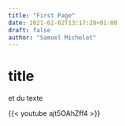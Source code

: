 ```yaml
---
title: "First Page"
date: 2021-02-02T13:17:28+01:00
draft: false
author: "Samuel Michelet"
---
```


# title
et du texte

{{< youtube ajt5OAhZff4 >}}

